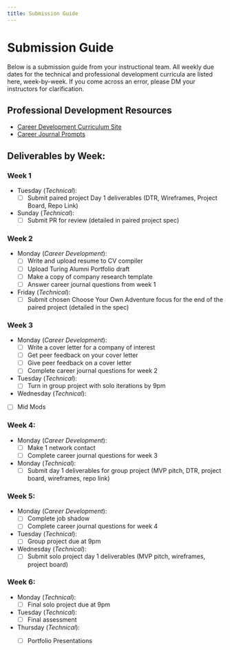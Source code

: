 ```yaml
---
title: Submission Guide
---
```


# Submission Guide

Below is a submission guide from your instructional team. All weekly due dates for the technical and professional development curricula are listed here, week-by-week. If you come across an error, please DM your instructors for clarification.

## Professional Development Resources
- [Career Development Curriculum Site](https://careerdev.turing.edu/module_three/)
- [Career Journal Prompts](https://github.com/turingschool/career-development-curriculum-site/blob/master/module_three/mod3_career_journal_prompts.md)

## Deliverables by Week:
### Week 1
- Tuesday (_Technical_):
  - [ ] Submit paired project Day 1 deliverables (DTR, Wireframes, Project Board, Repo Link)
- Sunday (_Technical_):
  - [ ] Submit PR for review (detailed in paired project spec)

### Week 2
- Monday (_Career Development_):
  - [ ] Write and upload resume to CV compiler
  - [ ] Upload Turing Alumni Portfolio draft
  - [ ] Make a copy of company research template
  - [ ] Answer career journal questions from week 1
- Friday (_Technical_):
  - [ ] Submit chosen Choose Your Own Adventure focus for the end of the paired project (detailed in the spec)

### Week 3
- Monday (_Career Development_):
  - [ ] Write a cover letter for a company of interest
  - [ ] Get peer feedback on your cover letter
  - [ ] Give peer feedback on a cover letter
  - [ ] Complete career journal questions for week 2
- Tuesday (_Technical_):
  - [ ] Turn in group project with solo iterations by 9pm
- Wednesday (_Technical_):
 - [ ] Mid Mods

### Week 4:
- Monday (_Career Development_):
  - [ ] Make 1 network contact 
  - [ ] Complete career journal questions for week 3
- Monday (_Technical_):
  - [ ] Submit day 1 deliverables for group project (MVP pitch, DTR, project board, wireframes, repo link)

### Week 5:
- Monday (_Career Development_):
  - [ ] Complete job shadow
  - [ ] Complete career journal questions for week 4
- Tuesday (_Technical_):
  - [ ] Group project due at 9pm
- Wednesday (_Technical_):
  - [ ] Submit solo project day 1 deliverables (MVP pitch, wireframes, project board)

### Week 6:
- Monday (_Technical_):
  - [ ] Final solo project due at 9pm
- Tuesday (_Technical_):
  - [ ] Final assessment
- Thursday (_Technical_):
  - [ ] Portfolio Presentations

